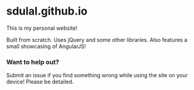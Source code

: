 sdulal.github.io
=================

This is my personal website!

Built from scratch. Uses jQuery and some other libraries. Also features a small showcasing of AngularJS!

### Want to help out?

Submit an issue if you find something wrong while using the site on your device! Please be detailed.
